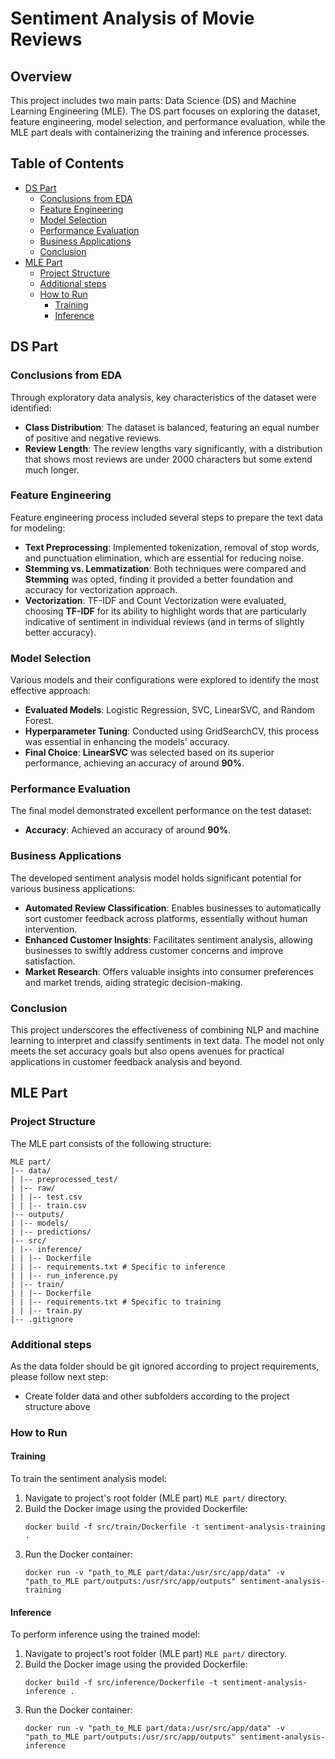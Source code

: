 # Sentiment Analysis of Movie Reviews

## Overview
This project includes two main parts: Data Science (DS) and Machine Learning Engineering (MLE). The DS part focuses on exploring the dataset, feature engineering, model selection, and performance evaluation, while the MLE part deals with containerizing the training and inference processes.

## Table of Contents
- [DS Part](#ds-part)
  - [Conclusions from EDA](#conclusions-from-eda)
  - [Feature Engineering](#feature-engineering)
  - [Model Selection](#model-selection)
  - [Performance Evaluation](#performance-evaluation)
  - [Business Applications](#business-applications)
  - [Conclusion](#conclusion)
- [MLE Part](#mle-part)
  - [Project Structure](#project-structure)
  - [Additional steps](#additional-steps)
  - [How to Run](#how-to-run)
    - [Training](#training)
    - [Inference](#inference)

## DS Part

### Conclusions from EDA
Through exploratory data analysis, key characteristics of the dataset were identified:
- **Class Distribution**: The dataset is balanced, featuring an equal number of positive and negative reviews.
- **Review Length**: The review lengths vary significantly, with a distribution that shows most reviews are under 2000 characters but some extend much longer.

### Feature Engineering
Feature engineering process included several steps to prepare the text data for modeling:
- **Text Preprocessing**: Implemented tokenization, removal of stop words, and punctuation elimination, which are essential for reducing noise.
- **Stemming vs. Lemmatization**: Both techniques were compared and **Stemming** was opted, finding it provided a better foundation and accuracy for vectorization approach.
- **Vectorization**: TF-IDF and Count Vectorization were evaluated, choosing **TF-IDF** for its ability to highlight words that are particularly indicative of sentiment in individual reviews (and in terms of slightly better accuracy).

### Model Selection
Various models and their configurations were explored to identify the most effective approach:
- **Evaluated Models**: Logistic Regression, SVC, LinearSVC, and Random Forest.
- **Hyperparameter Tuning**: Conducted using GridSearchCV, this process was essential in enhancing the models' accuracy.
- **Final Choice**: **LinearSVC** was selected based on its superior performance, achieving an accuracy of around **90%**.

### Performance Evaluation
The final model demonstrated excellent performance on the test dataset:
- **Accuracy**: Achieved an accuracy of around **90%**.

### Business Applications
The developed sentiment analysis model holds significant potential for various business applications:
- **Automated Review Classification**: Enables businesses to automatically sort customer feedback across platforms, essentially without human intervention.
- **Enhanced Customer Insights**: Facilitates sentiment analysis, allowing businesses to swiftly address customer concerns and improve satisfaction.
- **Market Research**: Offers valuable insights into consumer preferences and market trends, aiding strategic decision-making.

### Conclusion
This project underscores the effectiveness of combining NLP and machine learning to interpret and classify sentiments in text data. The model not only meets the set accuracy goals but also opens avenues for practical applications in customer feedback analysis and beyond.

## MLE Part

### Project Structure
The MLE part consists of the following structure:

```
MLE part/
|-- data/
| |-- preprocessed_test/
| |-- raw/
| | |-- test.csv
| | |-- train.csv
|-- outputs/
| |-- models/
| |-- predictions/
|-- src/
| |-- inference/
| | |-- Dockerfile
| | |-- requirements.txt # Specific to inference
| | |-- run_inference.py
| |-- train/
| | |-- Dockerfile
| | |-- requirements.txt # Specific to training
| | |-- train.py
|-- .gitignore
```

### Additional steps
As the data folder should be git ignored according to project requirements, please follow next step:
- Create folder data and other subfolders according to the project structure above

### How to Run

#### Training
To train the sentiment analysis model:
1. Navigate to project's root folder (MLE part) `MLE part/` directory.
2. Build the Docker image using the provided Dockerfile:
    ```
    docker build -f src/train/Dockerfile -t sentiment-analysis-training .
    ```
3. Run the Docker container:
    ```
    docker run -v "path_to_MLE part/data:/usr/src/app/data" -v "path_to_MLE part/outputs:/usr/src/app/outputs" sentiment-analysis-training
    ```

#### Inference
To perform inference using the trained model:
1. Navigate to project's root folder (MLE part) `MLE part/` directory.
2. Build the Docker image using the provided Dockerfile:
    ```
    docker build -f src/inference/Dockerfile -t sentiment-analysis-inference .
    ```
3. Run the Docker container:
    ```
    docker run -v "path_to_MLE part/data:/usr/src/app/data" -v "path_to_MLE part/outputs:/usr/src/app/outputs" sentiment-analysis-inference
    ```